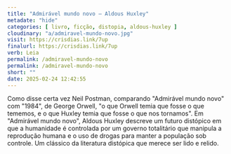```yaml
---
title: "Admirável mundo novo — Aldous Huxley"
metadate: "hide"
categories: [ livro, ficção, distopia, aldous-huxley ]
cloudinary: "a/admiravel-mundo-novo.jpg"
visit: https://crisdias.link/7up
finalurl: https://crisdias.link/7up
verb: Leia
permalink: /admiravel-mundo-novo
permalink: /admiravel-mundo-novo
short: ""
date: 2025-02-24 12:42:55
---
```

Como disse certa vez Neil Postman, comparando "Admirável mundo novo" com "1984", de George Orwell, "o que Orwell temia que fosse o que tememos, e o que Huxley temia que fosse o que nos tornamos". Em "Admirável mundo novo", Aldous Huxley descreve um futuro distópico em que a humanidade é controlada por um governo totalitário que manipula a reprodução humana e o uso de drogas para manter a população sob controle. Um clássico da literatura distópica que merece ser lido e relido.
